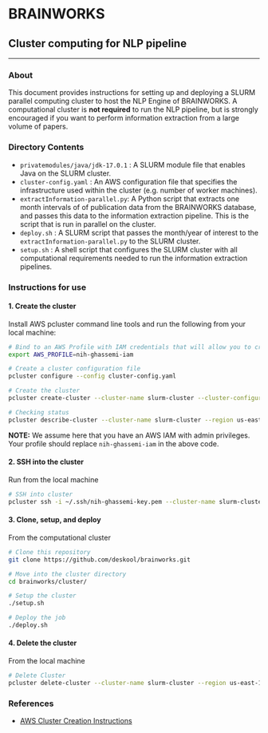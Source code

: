 # BRAINWORKS

## Cluster computing for NLP pipeline

<hr>

### About

This document provides instructions for setting up and deploying a SLURM parallel computing cluster to host the NLP Engine of BRAINWORKS. A computational cluster is **not required** to run the NLP pipeline, but is strongly encouraged if you want to perform information extraction from a large volume of papers.



### Directory Contents

* `privatemodules/java/jdk-17.0.1` : 
  A SLURM module file that enables Java on the SLURM cluster.
* `cluster-config.yaml` : 
  An AWS configuration file that specifies the infrastructure used within the cluster (e.g. number of worker machines).
* `extractInformation-parallel.py`: 
  A Python script that extracts one month intervals of of publication data from the BRAINWORKS database, and passes this data to the information extraction pipeline. This is the script that is run in parallel on the cluster.
* `deploy.sh` :
   A SLURM script that passes the month/year of interest to the `extractInformation-parallel.py` to the SLURM cluster.
* `setup.sh` : 
  A shell script that configures the SLURM cluster with all computational requirements needed to run the information extraction pipelines.



### Instructions for use

#### 1. Create the cluster

Install AWS pcluster command line tools and run the following from your local machine:

```bash
# Bind to an AWS Profile with IAM credentials that will allow you to create the cluster
export AWS_PROFILE=nih-ghassemi-iam

# Create a cluster configuration file
pcluster configure --config cluster-config.yaml

# Create the cluster
pcluster create-cluster --cluster-name slurm-cluster --cluster-configuration cluster-config.yaml

# Checking status
pcluster describe-cluster --cluster-name slurm-cluster --region us-east-1
```

**NOTE:** We assume here that you have an AWS IAM with admin privileges. Your profile should replace `nih-ghassemi-iam` in the above code. 



#### 2. SSH into the cluster 

Run from the local machine

```bash
# SSH into cluster
pcluster ssh -i ~/.ssh/nih-ghassemi-key.pem --cluster-name slurm-cluster
```



#### 3. Clone, setup, and deploy

From the computational cluster

```bash
# Clone this repository
git clone https://github.com/deskool/brainworks.git

# Move into the cluster directory
cd brainworks/cluster/

# Setup the cluster
./setup.sh

# Deploy the job
./deploy.sh
```



#### 4. Delete the cluster

From the local machine

```bash
# Delete Cluster
pcluster delete-cluster --cluster-name slurm-cluster --region us-east-1
```



### References

- [AWS Cluster Creation Instructions](https://docs.aws.amazon.com/parallelcluster/latest/ug/install-v3-configuring.html)





